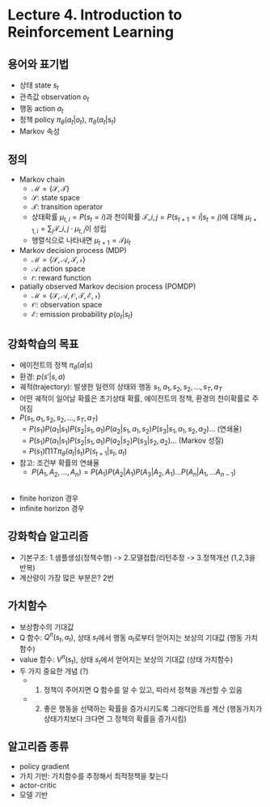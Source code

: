 # Lecture 4. Introduction to Reinforcement Learning

## 용어와 표기법
- 상태 state $s_t$
- 관측값 observation $o_t$
- 행동 action $a_t$
- 정책 policy $\pi_{\theta}(a_t|o_t)$, $\pi_{\theta}(a_t|s_t)$
- Markov 속성

## 정의
- Markov chain
  - $\mathcal{M=\lbrace S,T \rbrace}$
  - $\mathcal{S}$: state space
  - $\mathcal{T}$: transition operator
  - 상태확률 $\mu_{t,i}=P(s_t=i)$과 천이확률 $\mathcal{T}\_{i,j}=P(s_{t+1}=i|s_t=j)$에 대해 $\mu_{t+1,i}=\sum_j \mathcal{T}\_{i,j}\cdot \mu_{t,i}$이 성립
  - 행렬식으로 나타내면 $\mu_{t+1}=\mathcal{T}\mu_{t}$
- Markov decision process (MDP)
  - $\mathcal{M=\lbrace S,A,T,r \rbrace}$
  - $\mathcal{A}$: action space
  - $r$: reward function
- patially observed Markov decision process (POMDP)
  - $\mathcal{M=\lbrace S,A,O,T,E,r \rbrace}$
  - $\mathcal{O}$: observation space
  - $\mathcal{E}$: emission probability $p(o_t|s_t)$

## 강화학습의 목표
- 에이전트의 정책 $\pi_\theta(a|s)$
- 환경: $p(s'|s,a)$
- 궤적(trajectory): 발생한 일련의 상태와 행동 $s_1,a_1,s_2,s_2,...,s_T,a_T$
- 어떤 궤적이 일어날 확률은 초기상태 확률, 에이전트의 정책, 환경의 천이확률로 주어짐
- $P(s_1,a_1,s_2,s_2,...,s_T,a_T)$  
  $= P(s_1)P(a_1|s_1)P(s_2|s_1,a_1)P(a_2|s_1,a_1,s_2)P(s_3|s_1,a_1,s_2,a_2)...$ (연쇄율)  
  $= P(s_1)P(a_1|s_1)P(s_2|s_1,a_1)P(a_2|s_2)P(s_3|s_2,a_2)...$ (Markov 성질)  
  $= P(s_1)\prod{1}{T}\pi_\theta(a_t|s_t)P(s_{t+1}|s_t,a_t)$
- 참고: 조건부 확률의 연쇄율
  - $P(A_1,A_2,...,A_n) = P(A_1)P(A_2|A_1)P(A_3|A_2,A_1)...P(A_n|A_1,...A_{n-1})$

## 
- finite horizon 경우
- infinite horizon 경우

## 강화학습 알고리즘
- 기본구조: 1.샘플생성(정책수행) -> 2.모델접합/리턴추정 -> 3.정책개선 (1,2,3을 반복)
- 계산량이 가장 많은 부분은? 2번

## 가치함수
- 보상함수의 기대값
- Q 함수: $Q^\pi(s_t,a_t)$, 상태 $s_t$에서 행동 $a_t$로부터 얻어지는 보상의 기대값 (행동 가치함수)
- value 함수: $V^\pi(s_t)$, 상태 $s_t$에서 얻어지는 보상의 기대값 (상태 가치함수)
- 두 가지 중요한 개념 (?)
  - 1. 정책이 주어지면 Q 함수를 알 수 있고, 따라서 정책을 개선할 수 있음
  - 2. 좋은 행동을 선택하는 확률을 증가시키도록 그래디언트를 계산 (행동가치가 상태가치보다 크다면 그 정책의 확률을 증가시킴)

## 알고리즘 종류
- policy gradient
- 가치 기반: 가치함수를 추정해서 최적정책을 찾는다
- actor-critic
- 모델 기반

